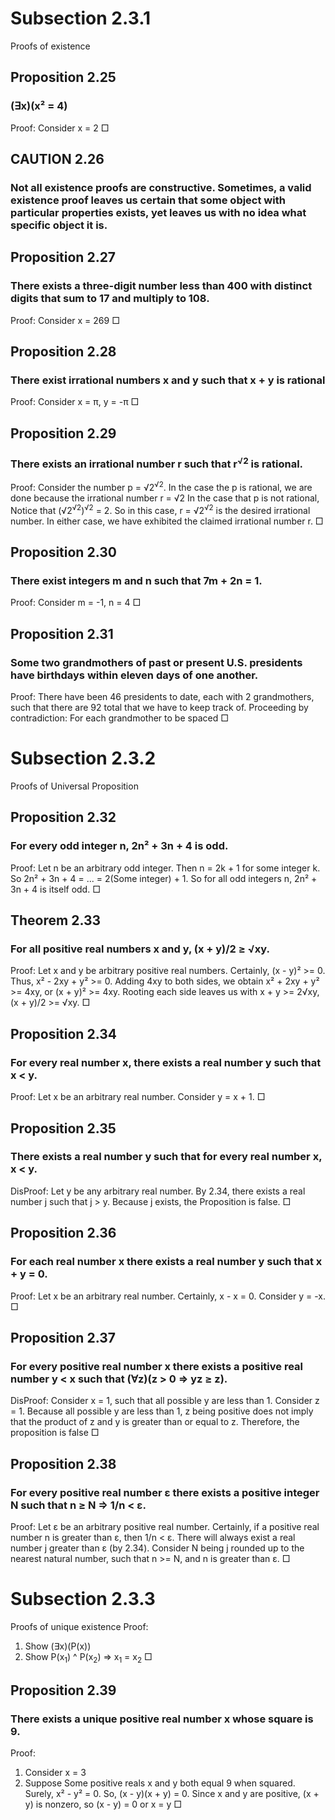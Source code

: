 # Subsection 2.3.1
Proofs of existence

## Proposition 2.25
### (∃x)(x² = 4)
Proof:
Consider x = 2
□

## CAUTION 2.26
### Not all existence proofs are constructive. Sometimes, a valid existence proof leaves us certain that some object with particular properties exists, yet leaves us with no idea what specific object it is.

## Proposition 2.27
### There exists a three-digit number less than 400 with distinct digits that sum to 17 and multiply to 108.
Proof:
Consider x = 269
□

## Proposition 2.28
### There exist irrational numbers x and y such that x + y is rational
Proof:
Consider x = π, y = -π
□

## Proposition 2.29
### There exists an irrational number r such that r<sup>√2</sup> is rational.
Proof:
    Consider the number p =  √2<sup>√2</sup>.
    In the case the p is rational, we are done because the irrational number r = √2
    In the case that p is not rational, Notice that (√2<sup>√2</sup>)<sup>√2</sup> = 2.
    So in this case, r = √2<sup>√2</sup> is the desired irrational number.
    In either case, we have exhibited the claimed irrational number r.
□

## Proposition 2.30
### There exist integers m and n such that 7m + 2n = 1.
Proof:
Consider m = -1, n = 4
□

## Proposition 2.31
### Some two grandmothers of past or present U.S. presidents have birthdays within eleven days of one another.
Proof:
There have been 46 presidents to date, each with 2 grandmothers, such that there are 92 total that we have to keep track of.
Proceeding by contradiction:
For each grandmother to be spaced 
□

# Subsection 2.3.2
Proofs of Universal Proposition

## Proposition 2.32
### For every odd integer n, 2n² + 3n + 4 is odd.
Proof:
Let n be an arbitrary odd integer.
Then n = 2k + 1 for some integer k.
So 2n² + 3n + 4 = ... = 2(Some integer) + 1.
So for all odd integers n, 2n² + 3n + 4 is itself odd.
□

## Theorem 2.33
### For all positive real numbers x and y, (x + y)/2 ≥ √xy.

Proof:
Let x and y be arbitrary positive real numbers.
Certainly, (x - y)² >= 0.
Thus, x² - 2xy + y² >= 0.
Adding 4xy to both sides,
we obtain x² + 2xy + y² >= 4xy, or (x + y)² >= 4xy.
Rooting each side leaves us with
x + y >= 2√xy,
(x + y)/2 >= √xy.
□

## Proposition 2.34
### For every real number x, there exists a real number y such that x < y.
Proof:
Let x be an arbitrary real number.
Consider y = x + 1.
□

## Proposition 2.35
### There exists a real number y such that for every real number x, x < y.
DisProof:
Let y be any arbitrary real number.
By 2.34, there exists a real number j such that j > y.
Because j exists, the Proposition is false.
□


## Proposition 2.36
### For each real number x there exists a real number y such that x + y = 0.
Proof:
Let x be an arbitrary real number.
Certainly, x - x = 0.
Consider y = -x.
□

## Proposition 2.37
### For every positive real number x there exists a positive real number y < x such that (∀z)(z > 0 ⇒ yz ≥ z).
DisProof:
Consider x = 1, such that all possible y are less than 1.
Consider z = 1.
Because all possible y are less than 1, z being positive does not imply that the product of z and y is greater than or equal to z.
Therefore, the proposition is false
□

## Proposition 2.38
### For every positive real number ε there exists a positive integer N such that n ≥ N ⇒ 1/n < ε.
Proof:
Let ε be an arbitrary positive real number.
Certainly, if a positive real number n is greater than ε, then 1/n < ε.
There will always exist a real number j greater than ε (by 2.34).
Consider N being j rounded up to the nearest natural number,
such that n >= N, and n is greater than ε.
□

# Subsection 2.3.3
Proofs of unique existence
Proof:
1. Show (∃x)(P(x))
2. Show P(x<sub>1</sub>) ^ P(x<sub>2</sub>) ⇒ x<sub>1</sub> = x<sub>2</sub>
□

## Proposition 2.39
### There exists a unique positive real number x whose square is 9.
Proof:
1. Consider x = 3
2. Suppose Some positive reals x and y both equal 9 when squared.
    Surely, x² - y² = 0.
    So, (x - y)(x + y) = 0.
    Since x and y are positive, (x + y) is nonzero,
    so (x - y) = 0 or x = y
□
